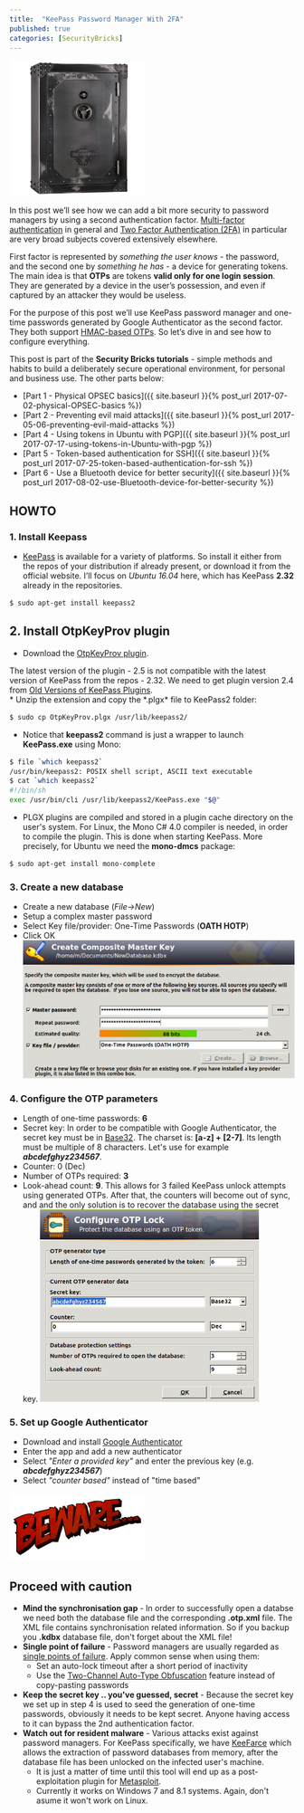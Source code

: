 ```yaml
---
title:  "KeePass Password Manager With 2FA"
published: true
categories: [SecurityBricks]
---
```


![Logo](/assets/images/keepass/vault.png)

In this post we’ll see how we can add a bit more security to password managers by using a second authentication factor. 
[Multi-factor authentication](https://en.wikipedia.org/wiki/Multi-factor_authentication) in general and 
[Two Factor Authentication (2FA)](http://searchsecurity.techtarget.com/definition/two-factor-authentication) in particular are very broad subjects covered extensively elsewhere. 

First factor is represented by *something the user knows* - the password, 
and the second one by *something he has* - a device for generating tokens. 
The main idea is that **OTPs** are tokens **valid only for one login session**. 
They are generated by a device in the user’s possession, and even if captured by an attacker they would be useless.

For the purpose of this post we’ll use KeePass password manager and 
one-time passwords generated by Google Authenticator as the second factor.
They both support [HMAC-based OTPs](https://en.wikipedia.org/wiki/HMAC-based_One-time_Password_Algorithm). 
So let’s dive in and see how to configure everything.

This post is part of the **Security Bricks tutorials** - simple methods and habits
to build a deliberately secure operational environment, for personal and business use. The other parts below:

* [Part 1 - Physical OPSEC basics]({{ site.baseurl }}{% post_url 2017-07-02-physical-OPSEC-basics %})
* [Part 2 - Preventing evil maid attacks]({{ site.baseurl }}{% post_url 2017-05-06-preventing-evil-maid-attacks %})
* [Part 4 - Using tokens in Ubuntu with PGP]({{ site.baseurl }}{% post_url 2017-07-17-using-tokens-in-Ubuntu-with-pgp %})
* [Part 5 - Token-based authentication for SSH]({{ site.baseurl }}{% post_url 2017-07-25-token-based-authentication-for-ssh %})
* [Part 6 - Use a Bluetooth device for better security]({{ site.baseurl }}{% post_url 2017-08-02-use-Bluetooth-device-for-better-security %})

## HOWTO

### 1. Install Keepass

* [KeePass]((http://keepass.info/download.html)) is available for a variety of platforms. So install it either from the repos of your distribution if already present, or download it from the official website. I’ll focus on *Ubuntu 16.04* here, which has KeePass **2.32** already in the repositories. 

```bash
$ sudo apt-get install keepass2
```

## 2. Install OtpKeyProv plugin

* Download the [OtpKeyProv plugin](http://keepass.info/plugins.html#otpkeyprov). 
<div class="box-note">
The latest version of the plugin - 2.5 is not compatible with the latest version of KeePass from the repos - 2.32. We need to get plugin version 2.4 from <a href="http://keepass.info/plugins_old.htmll">Old Versions of KeePass Plugins</a>.
 </div>
 * Unzip the extension and copy the *.plgx* file to KeePass2 folder:
 
```bash
$ sudo cp OtpKeyProv.plgx /usr/lib/keepass2/
```
* Notice that **keepass2** command is just a wrapper to launch **KeePass.exe** using Mono:
  
```bash
$ file `which keepass2`
/usr/bin/keepass2: POSIX shell script, ASCII text executable
$ cat `which keepass2`
#!/bin/sh 
exec /usr/bin/cli /usr/lib/keepass2/KeePass.exe "$@"
```
* PLGX plugins are compiled and stored in a plugin cache directory on the user's system. For Linux, the Mono C# 4.0 compiler is needed, in order to compile the plugin. This is done when starting KeePass. More precisely, for Ubuntu we need the **mono-dmcs** package:

```bash
$ sudo apt-get install mono-complete
```

### 3. Create a new database

* Create a new database (*File→New*)
* Setup a complex master password
* Select Key file/provider: One-Time Passwords (**OATH HOTP**)
* Click OK    
![Logo](/assets/images/keepass/kp1.png)

### 4. Configure the OTP parameters
* Length of one-time passwords: **6**
* Secret key: In order to be compatible with Google Authenticator, the secret key must be in [Base32](https://en.wikipedia.org/wiki/Base32). The charset is: **[a-z] + [2-7]**. Its length must be multiple of 8 characters. Let's use for example **_abcdefghyz234567_**.
* Counter: 0 (Dec)
* Number of OTPs required: **3** 
* Look-ahead count: **9**. This allows for 3 failed KeePass unlock attempts using generated OTPs. After that, the counters will become out of sync, and and the only solution is to recover the database using the secret key.
![Logo](/assets/images/keepass/kp2.png)

### 5. Set up Google Authenticator
* Download and install [Google Authenticator](https://play.google.com/store/apps/details?id=com.google.android.apps.authenticator2&hl=en_GB)
* Enter the app and add a new authenticator
* Select *"Enter a provided key"* and enter the previous key (e.g. **_abcdefghyz234567_**)
* Select *"counter based"* instead of "time based"

![Logo](/assets/images/keepass/beware.png)

## Proceed with caution
* **Mind the synchronisation gap** - 
In order to successfully open a databse we need both the database file and the corresponding **.otp.xml** file.
The XML file contains synchronisation related information.
So if you backup you **.kdbx** database file, don't forget about the XML file!
* **Single point of failure** - 
Password managers are usually regarded as [single points of failure](https://en.wikipedia.org/wiki/Single_point_of_failure). Apply common sense when using them:
  * Set an auto-lock timeout after a short period of inactivity
  * Use the [Two-Channel Auto-Type Obfuscation](http://keepass.info/help/v2/autotype_obfuscation.html) feature
  instead of copy-pasting passwords
* **Keep the secret key .. you've guessed, secret** - 
Because the secret key we set up in step 4 is used to seed the generation of one-time passwords, 
obviously it needs to be kept secret. Anyone having access to it can bypass the 2nd authentication factor.
* **Watch out for resident malware** - 
Various attacks exist against password managers. For KeePass specifically, we have 
[KeeFarce](https://github.com/denandz/KeeFarce) which allows the extraction of password databases from memory, 
after the database file has been unlocked on the infected user's machine.
  * It is just a matter of time until this tool will end up as a post-exploitation plugin for 
[Metasploit](https://www.offensive-security.com/metasploit-unleashed/post-module-reference/).
  * Currently it works on Windows 7 and 8.1 systems. Again, don't asume it won't work on Linux.
  
##
